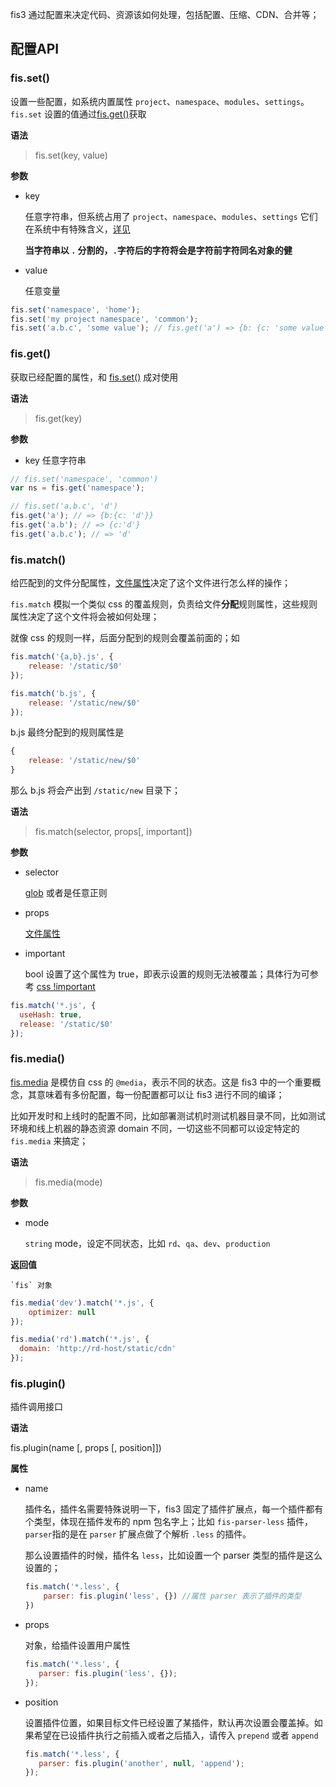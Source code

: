 fis3 通过配置来决定代码、资源该如何处理，包括配置、压缩、CDN、合并等；

## 配置API

### fis.set()

设置一些配置，如系统内置属性 `project`、`namespace`、`modules`、`settings`。
`fis.set` 设置的值通过[fis.get()](#fisget)获取

**语法**

> fis.set(key, value)

**参数**

- key
        
    任意字符串，但系统占用了 `project`、`namespace`、`modules`、`settings` 它们在系统中有特殊含义，[详见](http://fis.baidu.com/fis3/docs/api/config-props.html)

    **当字符串以 `.` 分割的，`.`字符后的字符将会是字符前字符同名对象的健**

- value

    任意变量

```js
fis.set('namespace', 'home');
fis.set('my project namespace', 'common');
fis.set('a.b.c', 'some value'); // fis.get('a') => {b: {c: 'some value'}}
```

### fis.get()

获取已经配置的属性，和 [fis.set()](#fisset) 成对使用

**语法**
> fis.get(key)

**参数**

- key
    任意字符串

```js
// fis.set('namespace', 'common')
var ns = fis.get('namespace');

// fis.set('a.b.c', 'd')
fis.get('a'); // => {b:{c: 'd'}}
fis.get('a.b'); // => {c:'d'}
fis.get('a.b.c'); // => 'd'
```

### fis.match()
给匹配到的文件分配属性，[文件属性][]决定了这个文件进行怎么样的操作；

`fis.match` 模拟一个类似 css 的覆盖规则，负责给文件**分配**规则属性，这些规则属性决定了这个文件将会被如何处理；

就像 css 的规则一样，后面分配到的规则会覆盖前面的；如

```js
fis.match('{a,b}.js', {
    release: '/static/$0'
});

fis.match('b.js', {
    release: '/static/new/$0'
});
```
b.js 最终分配到的规则属性是

```js
{
    release: '/static/new/$0'
}
```
那么 b.js 将会产出到 `/static/new` 目录下；

**语法**
> fis.match(selector, props[, important])

**参数**
- selector

    [glob][] 或者是任意正则

- props
    
    [文件属性][]

- important
    
    bool 设置了这个属性为 true，即表示设置的规则无法被覆盖；具体行为可参考 [css !important](https://developer.mozilla.org/en-US/docs/Web/CSS/Specificity)

```js
fis.match('*.js', {
  useHash: true,
  release: '/static/$0'
});
```

### fis.media()

[fis.media](#fismedia) 是模仿自 css 的 `@media`，表示不同的状态。这是 fis3 中的一个重要概念，其意味着有多份配置，每一份配置都可以让 fis3 进行不同的编译；

比如开发时和上线时的配置不同，比如部署测试机时测试机器目录不同，比如测试环境和线上机器的静态资源 domain 不同，一切这些不同都可以设定特定的 `fis.media` 来搞定；

**语法**

> fis.media(mode)

**参数**

- mode

    `string` mode，设定不同状态，比如 `rd`、`qa`、`dev`、`production`

**返回值**

    `fis` 对象

```js
fis.media('dev').match('*.js', {
    optimizer: null
});

fis.media('rd').match('*.js', {
  domain: 'http://rd-host/static/cdn'
});
```

### fis.plugin() 

插件调用接口

**语法**

fis.plugin(name [, props [, position]])

**属性**
- name
    
    插件名，插件名需要特殊说明一下，fis3 固定了插件扩展点，每一个插件都有个类型，体现在插件发布的 npm 包名字上；比如
    `fis-parser-less` 插件，`parser`指的是在 `parser` 扩展点做了个解析 `.less` 的插件。

    那么设置插件的时候，插件名 `less`，比如设置一个 parser 类型的插件是这么设置的；

    ```js
    fis.match('*.less', {
        parser: fis.plugin('less', {}) //属性 parser 表示了插件的类型
    })
    ```

- props

    对象，给插件设置用户属性

  ```js
  fis.match('*.less', {
     parser: fis.plugin('less', {});
  });
  ```
- position
  
    设置插件位置，如果目标文件已经设置了某插件，默认再次设置会覆盖掉。如果希望在已设插件执行之前插入或者之后插入，请传入 `prepend` 或者 `append`
  
  ```js
  fis.match('*.less', {
     parser: fis.plugin('another', null, 'append');
  });
  ```

[文件属性]: ./config-props.md#文件属性
[glob]: ./config-glob.md
